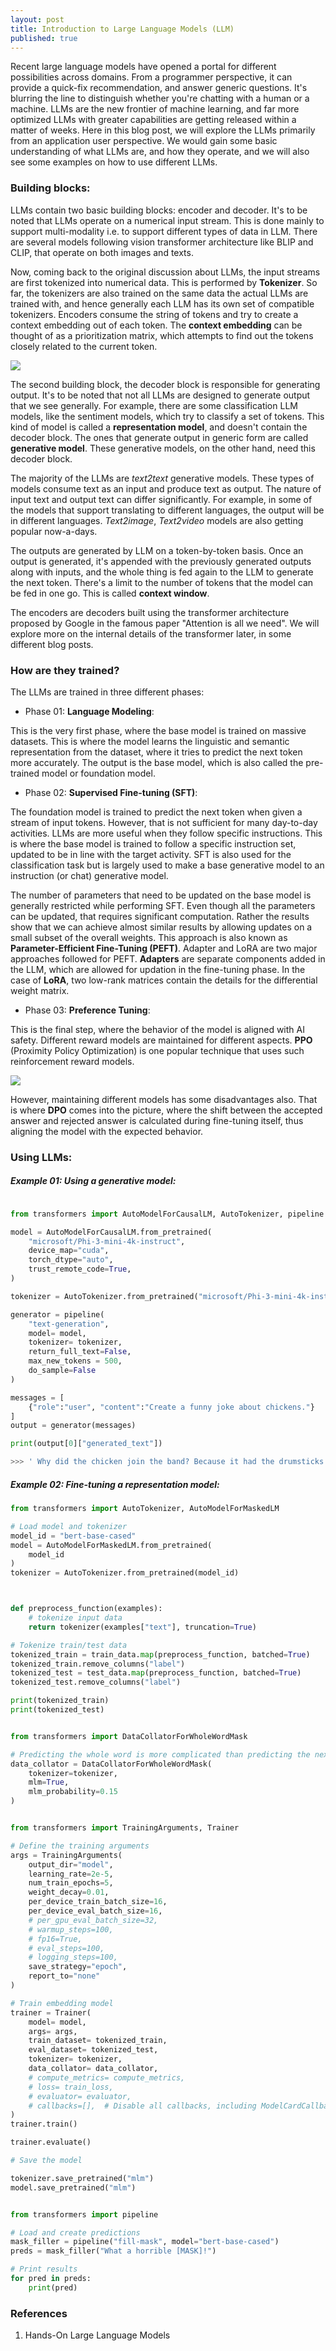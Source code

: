 ```yaml
---
layout: post
title: Introduction to Large Language Models (LLM)
published: true
---
```


Recent large language models have opened a portal for different possibilities across domains. From a programmer perspective, it can provide a quick-fix recommendation, and answer generic questions. It's blurring the line to distinguish whether you're chatting with a human or a machine. LLMs are the new frontier of machine learning, and far more optimized LLMs with greater capabilities are getting released within a matter of weeks. Here in this blog post, we will explore the LLMs primarily from an application user perspective. We would gain some basic understanding of what LLMs are, and how they operate, and we will also see some examples on how to use different LLMs.



### Building blocks:

LLMs contain two basic building blocks: encoder and decoder. It's to be noted that LLMs operate on a numerical input stream. This is done mainly to support multi-modality i.e. to support different types of data in LLM. There are several models following vision transformer architecture like BLIP and CLIP, that operate on both images and texts.

Now, coming back to the original discussion about LLMs, the input streams are first tokenized into numerical data. This is performed by **Tokenizer**. So far, the tokenizers are also trained on the same data the actual LLMs are trained with, and hence generally each LLM has its own set of compatible tokenizers. Encoders consume the string of tokens and try to create a context embedding out of each token. The **context embedding** can be thought of as a prioritization matrix, which attempts to find out the tokens closely related to the current token.

![](../images/llm/basic_arch.png)

The second building block, the decoder block is responsible for generating output. It's to be noted that not all LLMs are designed to generate output that we see generally. For example, there are some classification LLM models, like the sentiment models, which try to classify a set of tokens. This kind of model is called a **representation model**, and doesn't contain the decoder block. The ones that generate output in generic form are called **generative model**. These generative models, on the other hand, need this decoder block.

The majority of the LLMs are *text2text* generative models. These types of models consume text as an input and produce text as output. The nature of input text and output text can differ significantly. For example, in some of the models that support translating to different languages, the output will be in different languages. *Text2image*, *Text2video* models are also getting popular now-a-days.

The outputs are generated by LLM on a token-by-token basis. Once an output is generated, it's appended with the previously generated outputs along with inputs, and the whole thing is fed again to the LLM to generate the next token. There's a limit to the number of tokens that the model can be fed in one go. This is called **context window**.

The encoders are decoders built using the transformer architecture proposed by Google in the famous paper "Attention is all we need". We will explore more on the internal details of the transformer later, in some different blog posts. 



### How are they trained?

The LLMs are trained in three different phases:
- Phase 01: **Language Modeling**:

This is the very first phase, where the base model is trained on massive datasets. This is where the model learns the linguistic and semantic representation from the dataset, where it tries to predict the next token more accurately. The output is the base model, which is also called the pre-trained model or foundation model.

- Phase 02: **Supervised Fine-tuning (SFT)**:

The foundation model is trained to predict the next token when given a stream of input tokens. However, that is not sufficient for many day-to-day activities. LLMs are more useful when they follow specific instructions. This is where the base model is trained to follow a specific instruction set, updated to be in line with the target activity. SFT is also used for the classification task but is largely used to make a base generative model to an instruction (or chat) generative model.

The number of parameters that need to be updated on the base model is generally restricted while performing SFT. Even though all the parameters can be updated, that requires significant computation. Rather the results show that we can achieve almost similar results by allowing updates on a small subset of the overall weights. This approach is also known as **Parameter-Efficient Fine-Tuning (PEFT)**. Adapter and LoRA are two major approaches followed for PEFT.
**Adapters** are separate components added in the LLM, which are allowed for updation in the fine-tuning phase. In the case of **LoRA**, two low-rank matrices contain the details for the differential weight matrix. 

- Phase 03: **Preference Tuning**:

This is the final step, where the behavior of the model is aligned with AI safety. Different reward models are maintained for different aspects.
**PPO** (Proximity Policy Optimization) is one popular technique that uses such reinforcement reward models.

![](../images/llm/reward_model.png)

However, maintaining different models has some disadvantages also. That is where **DPO** comes into the picture, where the shift between the accepted answer and rejected answer is calculated during fine-tuning itself, thus aligning the model with the expected behavior.



### Using LLMs:

##### Example 01: Using a generative model:
```py

from transformers import AutoModelForCausalLM, AutoTokenizer, pipeline

model = AutoModelForCausalLM.from_pretrained(
    "microsoft/Phi-3-mini-4k-instruct",
    device_map="cuda",
    torch_dtype="auto",
    trust_remote_code=True,
)

tokenizer = AutoTokenizer.from_pretrained("microsoft/Phi-3-mini-4k-instruct")

generator = pipeline(
    "text-generation",
    model= model,
    tokenizer= tokenizer,
    return_full_text=False,
    max_new_tokens = 500,
    do_sample=False
)

messages = [
    {"role":"user", "content":"Create a funny joke about chickens."}
]
output = generator(messages)

print(output[0]["generated_text"])

>>> ' Why did the chicken join the band? Because it had the drumsticks!'
```


##### Example 02: Fine-tuning a representation model:

```py
from transformers import AutoTokenizer, AutoModelForMaskedLM

# Load model and tokenizer
model_id = "bert-base-cased"
model = AutoModelForMaskedLM.from_pretrained(
    model_id
)
tokenizer = AutoTokenizer.from_pretrained(model_id)



def preprocess_function(examples):
    # tokenize input data
    return tokenizer(examples["text"], truncation=True)

# Tokenize train/test data
tokenized_train = train_data.map(preprocess_function, batched=True)
tokenized_train.remove_columns("label")
tokenized_test = test_data.map(preprocess_function, batched=True)
tokenized_test.remove_columns("label")

print(tokenized_train)
print(tokenized_test)


from transformers import DataCollatorForWholeWordMask

# Predicting the whole word is more complicated than predicting the next token
data_collator = DataCollatorForWholeWordMask(
    tokenizer=tokenizer,
    mlm=True,
    mlm_probability=0.15
)


from transformers import TrainingArguments, Trainer

# Define the training arguments
args = TrainingArguments(
    output_dir="model",
    learning_rate=2e-5,
    num_train_epochs=5,
    weight_decay=0.01,
    per_device_train_batch_size=16,
    per_device_eval_batch_size=16,
    # per_gpu_eval_batch_size=32,
    # warmup_steps=100,
    # fp16=True,
    # eval_steps=100,
    # logging_steps=100,
    save_strategy="epoch",
    report_to="none"
)

# Train embedding model
trainer = Trainer(
    model= model,
    args= args,
    train_dataset= tokenized_train,
    eval_dataset= tokenized_test,
    tokenizer= tokenizer,
    data_collator= data_collator,
    # compute_metrics= compute_metrics,
    # loss= train_loss,
    # evaluator= evaluator,
    # callbacks=[],  # Disable all callbacks, including ModelCardCallback
)
trainer.train()

trainer.evaluate()

# Save the model

tokenizer.save_pretrained("mlm")
model.save_pretrained("mlm")


from transformers import pipeline

# Load and create predictions
mask_filler = pipeline("fill-mask", model="bert-base-cased")
preds = mask_filler("What a horrible [MASK]!")

# Print results
for pred in preds:
    print(pred)
```

### References
1. Hands-On Large Language Models

